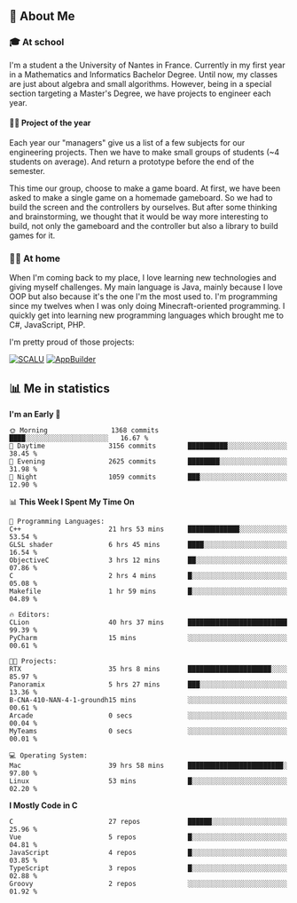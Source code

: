 ## 👀 About Me

### 🎓 At school

I'm a student a the University of Nantes in France. Currently in my first year in a Mathematics and Informatics Bachelor Degree. Until now, my classes are just about algebra and small algorithms. However, being in a special section targeting a Master's Degree, we have projects to engineer each year. 

#### 🔧🔬 Project of the year

Each year our "managers" give us a list of a few subjects for our engineering projects. Then we have to make small groups of students (~4 students on average). And return a prototype before the end of the semester.

This time our group, choose to make a game board. At first, we have been asked to make a single game on a homemade gameboard. So we had to build the screen and the controllers by ourselves. 
But after some thinking and brainstorming, we thought that it would be way more interesting to build, not only the gameboard and the controller but also a library to build games for it.

### 👨‍💻 At home

When I'm coming back to my place, I love learning new technologies and giving myself challenges. My main language is Java, mainly because I love OOP but also because it's the one I'm the most used to. I'm programming since my twelves when I was only doing Minecraft-oriented programming.  I quickly get into learning new programming languages which brought me to C#, JavaScript, PHP. 

I'm pretty proud of those projects:

[![SCALU](https://github-readme-stats.vercel.app/api/pin?username=renardfute&repo=SCALU)](https://github.com/renardfute/scalu)
[![AppBuilder](https://github-readme-stats.vercel.app/api/pin?username=pulsedev2&repo=AppBuilder)](https://github.com/pulsedev2/AppBuilder)

## 📊 Me in statistics
<!--START_SECTION:waka-->
**I'm an Early 🐤** 

```text
🌞 Morning                1368 commits        ████░░░░░░░░░░░░░░░░░░░░░   16.67 % 
🌆 Daytime                3156 commits        ██████████░░░░░░░░░░░░░░░   38.45 % 
🌃 Evening                2625 commits        ████████░░░░░░░░░░░░░░░░░   31.98 % 
🌙 Night                  1059 commits        ███░░░░░░░░░░░░░░░░░░░░░░   12.90 % 
```


📊 **This Week I Spent My Time On** 

```text
💬 Programming Languages: 
C++                      21 hrs 53 mins      █████████████░░░░░░░░░░░░   53.54 % 
GLSL shader              6 hrs 45 mins       ████░░░░░░░░░░░░░░░░░░░░░   16.54 % 
ObjectiveC               3 hrs 12 mins       ██░░░░░░░░░░░░░░░░░░░░░░░   07.86 % 
C                        2 hrs 4 mins        █░░░░░░░░░░░░░░░░░░░░░░░░   05.08 % 
Makefile                 1 hr 59 mins        █░░░░░░░░░░░░░░░░░░░░░░░░   04.89 % 

🔥 Editors: 
CLion                    40 hrs 37 mins      █████████████████████████   99.39 % 
PyCharm                  15 mins             ░░░░░░░░░░░░░░░░░░░░░░░░░   00.61 % 

🐱‍💻 Projects: 
RTX                      35 hrs 8 mins       █████████████████████░░░░   85.97 % 
Panoramix                5 hrs 27 mins       ███░░░░░░░░░░░░░░░░░░░░░░   13.36 % 
B-CNA-410-NAN-4-1-groundh15 mins             ░░░░░░░░░░░░░░░░░░░░░░░░░   00.61 % 
Arcade                   0 secs              ░░░░░░░░░░░░░░░░░░░░░░░░░   00.04 % 
MyTeams                  0 secs              ░░░░░░░░░░░░░░░░░░░░░░░░░   00.01 % 

💻 Operating System: 
Mac                      39 hrs 58 mins      ████████████████████████░   97.80 % 
Linux                    53 mins             █░░░░░░░░░░░░░░░░░░░░░░░░   02.20 % 
```

**I Mostly Code in C** 

```text
C                        27 repos            ██████░░░░░░░░░░░░░░░░░░░   25.96 % 
Vue                      5 repos             █░░░░░░░░░░░░░░░░░░░░░░░░   04.81 % 
JavaScript               4 repos             █░░░░░░░░░░░░░░░░░░░░░░░░   03.85 % 
TypeScript               3 repos             █░░░░░░░░░░░░░░░░░░░░░░░░   02.88 % 
Groovy                   2 repos             ░░░░░░░░░░░░░░░░░░░░░░░░░   01.92 % 
```




<!--END_SECTION:waka-->
